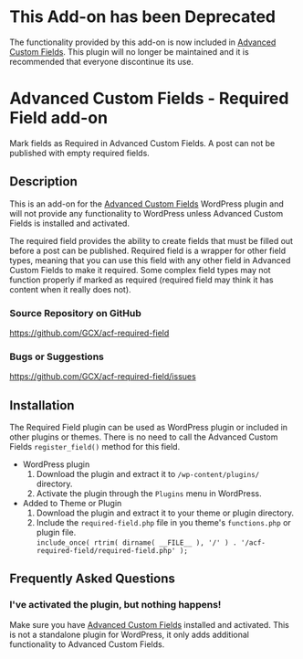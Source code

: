 This Add-on has been Deprecated
===============================

The functionality provided by this add-on is now included in [Advanced Custom Fields](http://wordpress.org/extend/plugins/advanced-custom-fields/).
This plugin will no longer be maintained and it is recommended that everyone discontinue its use.

Advanced Custom Fields - Required Field add-on
==============================================

Mark fields as Required in Advanced Custom Fields. A post can not be published with empty required fields.

Description
-----------

This is an add-on for the [Advanced Custom Fields](http://wordpress.org/extend/plugins/advanced-custom-fields/)
WordPress plugin and will not provide any functionality to WordPress unless Advanced Custom Fields is installed
and activated.

The required field provides the ability to create fields that must be filled out before a post can be published.
Required field is a wrapper for other field types, meaning that you can use this field with any other field in
Advanced Custom Fields to make it required. Some complex field types may not function properly if marked as
required (required field may think it has content when it really does not).

### Source Repository on GitHub
https://github.com/GCX/acf-required-field

### Bugs or Suggestions
https://github.com/GCX/acf-required-field/issues

Installation
------------

The Required Field plugin can be used as WordPress plugin or included in other plugins or themes.
There is no need to call the Advanced Custom Fields `register_field()` method for this field.

* WordPress plugin
	1. Download the plugin and extract it to `/wp-content/plugins/` directory.
	2. Activate the plugin through the `Plugins` menu in WordPress.
* Added to Theme or Plugin
	1. Download the plugin and extract it to your theme or plugin directory.
	2. Include the `required-field.php` file in you theme's `functions.php` or plugin file.  
	   `include_once( rtrim( dirname( __FILE__ ), '/' ) . '/acf-required-field/required-field.php' );`

Frequently Asked Questions
--------------------------

### I've activated the plugin, but nothing happens!

Make sure you have [Advanced Custom Fields](http://wordpress.org/extend/plugins/advanced-custom-fields/) installed and
activated. This is not a standalone plugin for WordPress, it only adds additional functionality to Advanced Custom Fields.
